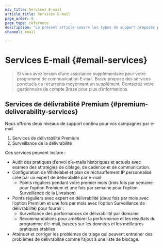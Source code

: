 ```yaml
---
nav_title: Services E-mail
article_title: Services E-mail
page_order: 9
page_type: reference
description: "Le présent article couvre les types de support proposés par Braze pour vos campagnes d’e-mail."
channel: email

---
```


# Services E-mail {#email-services}

> Si vous avez besoin d’une assistance supplémentaire pour votre programme de communication E-mail, Braze propose des services ponctuels ou récurrents moyennant un supplément.  Contactez votre gestionnaire de compte Braze pour plus d’informations.

## Services de délivrabilité Premium {#premium-deliverability-services}

Nous offrons deux niveaux de support continu pour vos campagnes par e-mail
1. Services de délivrabilité Premium 
2. Surveillance de la délivrabilité

Ces services peuvent inclure :

- Audit des pratiques d’envoi d’e-mails historiques et actuels avec examen des stratégies de ciblage, de cadence et de communication.
- Configuration de Whitelabel et plan de réchauffement IP personnalisé créé par un expert de délivrabilité par e-mail
  - Points réguliers pendant votre premier mois (trois fois par semaine pour l’option Premium et une fois par semaine pour l‘option Surveillance de la Livraison)
- Points réguliers avec expert en délivrabilité (deux fois par mois avec l’option Premium et une fois par mois avec l’option Surveillance de délivrabilité) pour fournir :
  - Surveillance des performances de délivrabilité par domaine
  - Recommandations pour améliorer la performance et les résultats du programme d’e-mail, basées sur les données et les meilleures pratiques établies
- Atténuer et corriger les problèmes de triage qui peuvent entrainer des problèmes de délivrabilité comme l’ajout à une liste de blocage.

